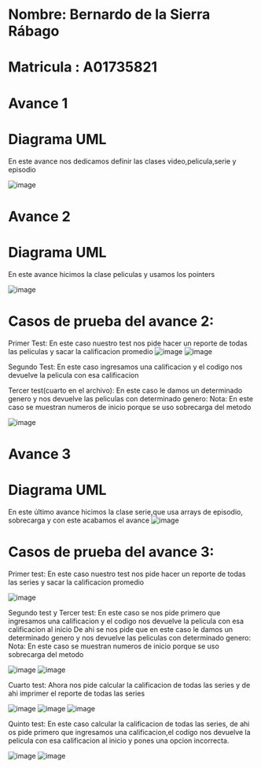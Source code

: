# Nombre: Bernardo de la Sierra Rábago
# Matricula : A01735821
# Avance 1
# Diagrama UML
En este avance nos dedicamos definir las clases video,pelicula,serie y episodio

![image](https://user-images.githubusercontent.com/93608793/173116875-8b87198c-e10f-43ed-8ea4-d6faa8d9f56e.png)


# Avance 2
# Diagrama UML
En este avance hicimos la clase peliculas y usamos los pointers

![image](https://user-images.githubusercontent.com/93608793/169872454-88fa0ae1-9229-40bb-9f54-ddab24a90cd2.png)

# Casos de prueba del avance 2:

Primer Test:
En este caso nuestro test nos pide hacer un reporte de todas las peliculas y sacar la calificacion promedio
![image](https://user-images.githubusercontent.com/93608793/172986817-96e0d250-b36e-42d5-8334-6f0aa7347c02.png)
![image](https://user-images.githubusercontent.com/93608793/173406894-065c1892-7d31-40ed-8e80-ecd9abeb4847.png)

Segundo Test:
En este caso ingresamos una calificacion y el codigo nos devuelve la pelicula con esa calificacion


Tercer test(cuarto en el archivo):
En este caso le damos un determinado genero y nos devuelve las peliculas con determinado genero:
Nota: En este caso se muestran numeros de inicio porque se uso sobrecarga del metodo

![image](https://user-images.githubusercontent.com/93608793/173407283-808d50dd-f4fd-44c1-b9d1-caa655ff982b.png)

# Avance 3
# Diagrama UML
En este último avance hicimos la clase serie,que usa arrays de episodio, sobrecarga y con este acabamos el avance
![image](https://user-images.githubusercontent.com/93608793/172985990-80b0c1ee-e6e2-4eea-8e9b-84506e54a2fd.png)

# Casos de prueba del avance 3:

Primer test:
En este caso nuestro test nos pide hacer un reporte de todas las series y sacar la calificacion promedio

![image](https://user-images.githubusercontent.com/93608793/173407349-7502c921-cbae-433a-ae9e-8ac03cf5306f.png)


Segundo test y Tercer test:
En este caso se nos pide primero que ingresamos una calificacion y el codigo nos devuelve la pelicula con esa calificacion al inicio
De ahi se nos pide que en este caso le damos un determinado genero y nos devuelve las peliculas con determinado genero:
Nota: En este caso se muestran numeros de inicio porque se uso sobrecarga del metodo


![image](https://user-images.githubusercontent.com/93608793/173407569-428e85ad-d6fd-40c0-885c-4771a4e6da58.png)
![image](https://user-images.githubusercontent.com/93608793/173407617-16c29a51-92e1-4bae-a1c9-e86f9bca0d55.png)






Cuarto test:
Ahora nos pide calcular la calificacion de todas las series y de ahi imprimer el reporte de todas las series


![image](https://user-images.githubusercontent.com/93608793/173407806-0d7b9b3a-2918-43f8-bbfb-147c7a9e9b42.png)
![image](https://user-images.githubusercontent.com/93608793/173407933-a16859be-8beb-49cf-9c83-fba56f4c3203.png)
![image](https://user-images.githubusercontent.com/93608793/173407989-797afec9-f5ab-45f8-9707-4617dfcee3fc.png)


Quinto test:
En este caso calcular la calificacion de todas las series, de ahi os pide primero que ingresamos una calificacion,el codigo nos devuelve la pelicula con esa calificacion al inicio y pones una opcion incorrecta.

![image](https://user-images.githubusercontent.com/93608793/173408170-15599b08-6902-4b0e-9665-cac607c9eabc.png)
![image](https://user-images.githubusercontent.com/93608793/173408273-fdb100c8-a1f9-4807-b122-03049ddc25e5.png)





